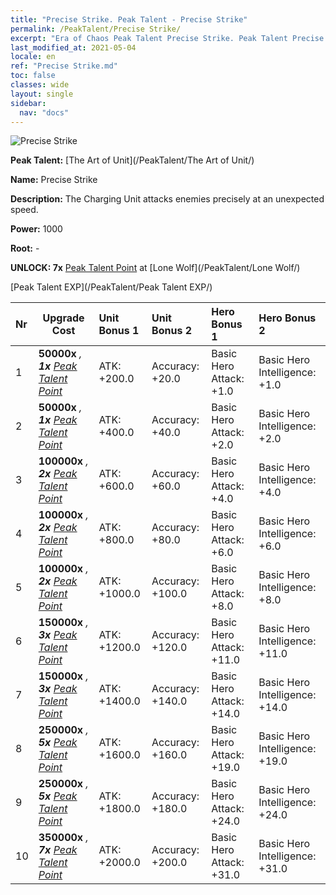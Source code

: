 ```yaml
---
title: "Precise Strike. Peak Talent - Precise Strike"
permalink: /PeakTalent/Precise Strike/
excerpt: "Era of Chaos Peak Talent Precise Strike. Peak Talent Precise Strike. Precise Strike"
last_modified_at: 2021-05-04
locale: en
ref: "Precise Strike.md"
toc: false
classes: wide
layout: single
sidebar:
  nav: "docs"
---
```


  ![Precise Strike](/images/pt/talent_2002.png)

  **Peak Talent:** [The Art of Unit](/PeakTalent/The Art of Unit/)

  **Name:** Precise Strike

  **Description:** The Charging Unit attacks enemies precisely at an unexpected speed.

  **Power:** 1000

  **Root:** -

  **UNLOCK: 7x** [Peak Talent Point](/Items/con_934/) at [Lone Wolf](/PeakTalent/Lone Wolf/)

  [Peak Talent EXP](/PeakTalent/Peak Talent EXP/)

  | Nr | Upgrade Cost | Unit Bonus 1 | Unit Bonus 2 | Hero Bonus 1 | Hero Bonus 2 |
  |:---|--------------|:-------------|:-------------|:-------------|:-------------|
  | 1 |  **50000x** <i class="fas fa-coins"/>, **1x** [Peak Talent Point](/Items/con_934/) | ATK: +200.0 | Accuracy: +20.0 | Basic Hero Attack: +1.0 | Basic Hero Intelligence: +1.0 |
  | 2 |  **50000x** <i class="fas fa-coins"/>, **1x** [Peak Talent Point](/Items/con_934/) | ATK: +400.0 | Accuracy: +40.0 | Basic Hero Attack: +2.0 | Basic Hero Intelligence: +2.0 |
  | 3 |  **100000x** <i class="fas fa-coins"/>, **2x** [Peak Talent Point](/Items/con_934/) | ATK: +600.0 | Accuracy: +60.0 | Basic Hero Attack: +4.0 | Basic Hero Intelligence: +4.0 |
  | 4 |  **100000x** <i class="fas fa-coins"/>, **2x** [Peak Talent Point](/Items/con_934/) | ATK: +800.0 | Accuracy: +80.0 | Basic Hero Attack: +6.0 | Basic Hero Intelligence: +6.0 |
  | 5 |  **100000x** <i class="fas fa-coins"/>, **2x** [Peak Talent Point](/Items/con_934/) | ATK: +1000.0 | Accuracy: +100.0 | Basic Hero Attack: +8.0 | Basic Hero Intelligence: +8.0 |
  | 6 |  **150000x** <i class="fas fa-coins"/>, **3x** [Peak Talent Point](/Items/con_934/) | ATK: +1200.0 | Accuracy: +120.0 | Basic Hero Attack: +11.0 | Basic Hero Intelligence: +11.0 |
  | 7 |  **150000x** <i class="fas fa-coins"/>, **3x** [Peak Talent Point](/Items/con_934/) | ATK: +1400.0 | Accuracy: +140.0 | Basic Hero Attack: +14.0 | Basic Hero Intelligence: +14.0 |
  | 8 |  **250000x** <i class="fas fa-coins"/>, **5x** [Peak Talent Point](/Items/con_934/) | ATK: +1600.0 | Accuracy: +160.0 | Basic Hero Attack: +19.0 | Basic Hero Intelligence: +19.0 |
  | 9 |  **250000x** <i class="fas fa-coins"/>, **5x** [Peak Talent Point](/Items/con_934/) | ATK: +1800.0 | Accuracy: +180.0 | Basic Hero Attack: +24.0 | Basic Hero Intelligence: +24.0 |
  | 10 |  **350000x** <i class="fas fa-coins"/>, **7x** [Peak Talent Point](/Items/con_934/) | ATK: +2000.0 | Accuracy: +200.0 | Basic Hero Attack: +31.0 | Basic Hero Intelligence: +31.0 |

